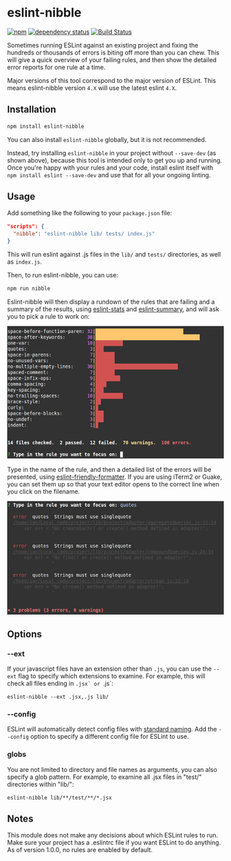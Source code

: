 # eslint-nibble

[![npm][npm-badge]][npm-badge-url]
[![dependency status][versioneye-badge]][versioneye-badge-url]
[![Build Status][travis-badge]][travis-badge-url]

Sometimes running ESLint against an existing project and fixing the hundreds or thousands of errors is biting off more than you can chew.  This will give a quick overview of your failing rules, and then show the detailed error reports for one rule at a time.

Major versions of this tool correspond to the major version of ESLint.  This means eslint-nibble version `4.X` will use the latest eslint `4.X`.

## Installation

```bash
npm install eslint-nibble
```

You can also install `eslint-nibble` globally, but it is not recommended.

Instead, try installing `eslint-nibble` in your project without `--save-dev` (as shown above), because this tool is intended only to get you up and running.  Once you're happy with your rules and your code, install eslint itself with `npm install eslint --save-dev` and use that for all your ongoing linting.


## Usage

Add something like the following to your `package.json` file:

```json
"scripts": {
  "nibble": "eslint-nibble lib/ tests/ index.js"
}
```

This will run eslint against .js files in the `lib/` and `tests/` directories, as well as `index.js`.

Then, to run eslint-nibble, you can use:

```bash
npm run nibble
```

Eslint-nibble will then display a rundown of the rules that are failing and a summary of the results, using [eslint-stats](https://github.com/ganimomer/eslint-stats) and [eslint-summary](https://github.com/davidwaterston/eslint-summary), and will ask you to pick a rule to work on:

![eslint-stats-screenshot](docs/eslint-stats-screenshot.png)

Type in the name of the rule, and then a detailed list of the errors will be presented, using [eslint-friendly-formatter](https://github.com/royriojas/eslint-friendly-formatter).  If you are using iTerm2 or Guake, you can set them up so that your text editor opens to the correct line when you click on the filename.

![eslint-friendly-formatter-screenshot](docs/eslint-friendly-formatter-screenshot.png)

## Options

### --ext

If your javascript files have an extension other than `.js`, you can use the `--ext` flag to
specify which extensions to examine.  For example, this will check all files ending in ``.jsx` or ``.js`:

```shell
eslint-nibble --ext .jsx,.js lib/
```

### --config

ESLint will automatically detect config files with [standard naming](http://eslint.org/docs/user-guide/configuring#configuration-file-formats).
Add the `--config` option to specify a different config file for ESLint to use.

### globs

You are not limited to directory and file names as arguments, you can also specify a glob pattern.
For example, to examine all .jsx files in "test/" directories within "lib/":

```shell
eslint-nibble lib/**/test/**/*.jsx
```


## Notes

This module does not make any decisions about which ESLint rules to run.  Make sure your project has a .eslintrc file if you want ESLint to do anything.  As of version 1.0.0, no rules are enabled by default.

[npm-badge]: https://img.shields.io/npm/v/eslint-nibble.svg
[npm-badge-url]: https://www.npmjs.com/package/eslint-nibble
[versioneye-badge]: https://www.versioneye.com/user/projects/558f4ff7316338001e000259/badge.svg?style=flat
[versioneye-badge-url]: https://www.versioneye.com/user/projects/558f4ff7316338001e000259#dialog_dependency_badge
[travis-badge]: https://travis-ci.org/IanVS/eslint-nibble.svg?branch=master
[travis-badge-url]: https://travis-ci.org/IanVS/eslint-nibble
